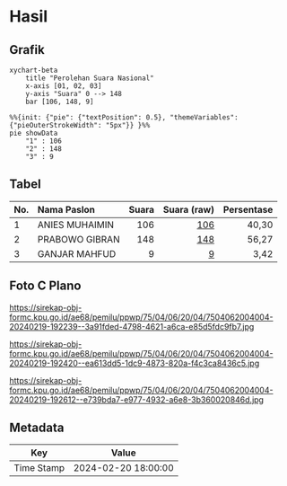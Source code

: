# Hasil

## Grafik

```mermaid
xychart-beta
    title "Perolehan Suara Nasional"
    x-axis [01, 02, 03]
    y-axis "Suara" 0 --> 148
    bar [106, 148, 9]
```

```mermaid
%%{init: {"pie": {"textPosition": 0.5}, "themeVariables": {"pieOuterStrokeWidth": "5px"}} }%%
pie showData
    "1" : 106
    "2" : 148
    "3" : 9
```

## Tabel

| No. | Nama Paslon    | Suara | Suara (raw) | Persentase |
|:--- |:-------------- | -----:| -----------:| ----------:|
| 1   | ANIES MUHAIMIN | 106   | [106][p-1]  | 40,30      |
| 2   | PRABOWO GIBRAN | 148   | [148][p-2]  | 56,27      |
| 3   | GANJAR MAHFUD  | 9     | [9][p-3]    | 3,42       |


[p-1]: https://github.com/gigit-pemilu/pemilu-2024/blob/main/pilpres/hitung-suara/sub/75-gorontalo/sub/04-pohuwato/sub/06-patilanggio/sub/2004-manawa/sub/004-tps/sub/paslon-1.txt
[p-2]: https://github.com/gigit-pemilu/pemilu-2024/blob/main/pilpres/hitung-suara/sub/75-gorontalo/sub/04-pohuwato/sub/06-patilanggio/sub/2004-manawa/sub/004-tps/sub/paslon-2.txt
[p-3]: https://github.com/gigit-pemilu/pemilu-2024/blob/main/pilpres/hitung-suara/sub/75-gorontalo/sub/04-pohuwato/sub/06-patilanggio/sub/2004-manawa/sub/004-tps/sub/paslon-3.txt

## Foto C Plano

https://sirekap-obj-formc.kpu.go.id/ae68/pemilu/ppwp/75/04/06/20/04/7504062004004-20240219-192239--3a91fded-4798-4621-a6ca-e85d5fdc9fb7.jpg

https://sirekap-obj-formc.kpu.go.id/ae68/pemilu/ppwp/75/04/06/20/04/7504062004004-20240219-192420--ea613dd5-1dc9-4873-820a-f4c3ca8436c5.jpg

https://sirekap-obj-formc.kpu.go.id/ae68/pemilu/ppwp/75/04/06/20/04/7504062004004-20240219-192612--e739bda7-e977-4932-a6e8-3b360020846d.jpg


## Metadata

| Key        | Value               |
| ---------- | ------------------- |
| Time Stamp | 2024-02-20 18:00:00 |



